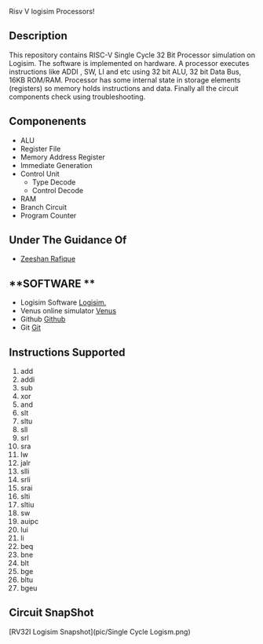 Risv V logisim Processors!

## **Description**
This repository contains RISC-V Single Cycle 32 Bit Processor simulation on Logisim. The software is implemented on hardware. A processor executes instructions like ADDI , SW, LI and etc  using 32 bit ALU, 32 bit Data Bus, 16KB ROM/RAM. Processor has some internal state in storage elements (registers) so memory holds instructions and data. Finally all the circuit components check using troubleshooting.

## **Componenents**
- ALU
- Register File
- Memory Address Register
- Immediate Generation
- Control Unit
   - Type Decode
   - Control Decode
- RAM
- Branch Circuit
- Program Counter

## **Under The Guidance Of**
- [Zeeshan Rafique](https://github.com/zeeshanrafique23)

## **SOFTWARE **
- Logisim Software [Logisim.](http://www.cburch.com/logisim/download.html)
- Venus online simulator [Venus](https://venus.cs61c.org/)
- Github [Github](https://github.com)
- Git [Git](https://git-scm.com/downloads)

## **Instructions Supported**

1. add
2. addi
3. sub
4. xor
5. and
6. slt
7. sltu
8. sll
9. srl
10. sra
11. lw
12. jalr
13. slli
14. srli
15. srai
16. slti
17. sltiu
18. sw
19. auipc
20. lui
21. li
22. beq
23. bne
24. blt
25. bge
26. bltu
27. bgeu



## **Circuit SnapShot**

[RV32I Logisim Snapshot](pic/Single Cycle Logism.png)
